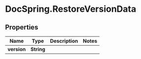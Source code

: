 # DocSpring.RestoreVersionData

## Properties

Name | Type | Description | Notes
------------ | ------------- | ------------- | -------------
**version** | **String** |  | 


